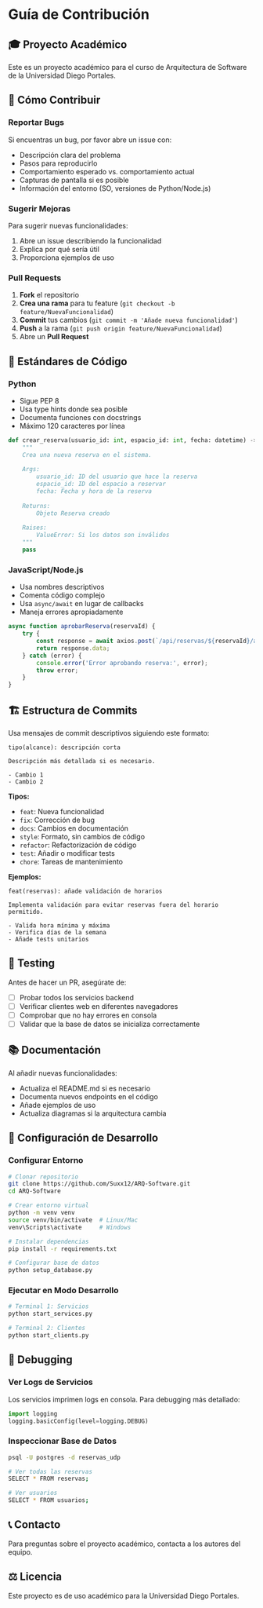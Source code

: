 # Guía de Contribución

## 🎓 Proyecto Académico

Este es un proyecto académico para el curso de Arquitectura de Software de la Universidad Diego Portales.

## 🤝 Cómo Contribuir

### Reportar Bugs

Si encuentras un bug, por favor abre un issue con:
- Descripción clara del problema
- Pasos para reproducirlo
- Comportamiento esperado vs. comportamiento actual
- Capturas de pantalla si es posible
- Información del entorno (SO, versiones de Python/Node.js)

### Sugerir Mejoras

Para sugerir nuevas funcionalidades:
1. Abre un issue describiendo la funcionalidad
2. Explica por qué sería útil
3. Proporciona ejemplos de uso

### Pull Requests

1. **Fork** el repositorio
2. **Crea una rama** para tu feature (`git checkout -b feature/NuevaFuncionalidad`)
3. **Commit** tus cambios (`git commit -m 'Añade nueva funcionalidad'`)
4. **Push** a la rama (`git push origin feature/NuevaFuncionalidad`)
5. Abre un **Pull Request**

## 📝 Estándares de Código

### Python
- Sigue PEP 8
- Usa type hints donde sea posible
- Documenta funciones con docstrings
- Máximo 120 caracteres por línea

```python
def crear_reserva(usuario_id: int, espacio_id: int, fecha: datetime) -> Reserva:
    """
    Crea una nueva reserva en el sistema.
    
    Args:
        usuario_id: ID del usuario que hace la reserva
        espacio_id: ID del espacio a reservar
        fecha: Fecha y hora de la reserva
        
    Returns:
        Objeto Reserva creado
        
    Raises:
        ValueError: Si los datos son inválidos
    """
    pass
```

### JavaScript/Node.js
- Usa nombres descriptivos
- Comenta código complejo
- Usa `async/await` en lugar de callbacks
- Maneja errores apropiadamente

```javascript
async function aprobarReserva(reservaId) {
    try {
        const response = await axios.post(`/api/reservas/${reservaId}/aprobar`);
        return response.data;
    } catch (error) {
        console.error('Error aprobando reserva:', error);
        throw error;
    }
}
```

## 🏗️ Estructura de Commits

Usa mensajes de commit descriptivos siguiendo este formato:

```
tipo(alcance): descripción corta

Descripción más detallada si es necesario.

- Cambio 1
- Cambio 2
```

**Tipos:**
- `feat`: Nueva funcionalidad
- `fix`: Corrección de bug
- `docs`: Cambios en documentación
- `style`: Formato, sin cambios de código
- `refactor`: Refactorización de código
- `test`: Añadir o modificar tests
- `chore`: Tareas de mantenimiento

**Ejemplos:**
```
feat(reservas): añade validación de horarios

Implementa validación para evitar reservas fuera del horario permitido.

- Valida hora mínima y máxima
- Verifica días de la semana
- Añade tests unitarios
```

## 🧪 Testing

Antes de hacer un PR, asegúrate de:
- [ ] Probar todos los servicios backend
- [ ] Verificar clientes web en diferentes navegadores
- [ ] Comprobar que no hay errores en consola
- [ ] Validar que la base de datos se inicializa correctamente

## 📚 Documentación

Al añadir nuevas funcionalidades:
- Actualiza el README.md si es necesario
- Documenta nuevos endpoints en el código
- Añade ejemplos de uso
- Actualiza diagramas si la arquitectura cambia

## 🔧 Configuración de Desarrollo

### Configurar Entorno

```bash
# Clonar repositorio
git clone https://github.com/Suxx12/ARQ-Software.git
cd ARQ-Software

# Crear entorno virtual
python -m venv venv
source venv/bin/activate  # Linux/Mac
venv\Scripts\activate     # Windows

# Instalar dependencias
pip install -r requirements.txt

# Configurar base de datos
python setup_database.py
```

### Ejecutar en Modo Desarrollo

```bash
# Terminal 1: Servicios
python start_services.py

# Terminal 2: Clientes
python start_clients.py
```

## 🐛 Debugging

### Ver Logs de Servicios

Los servicios imprimen logs en consola. Para debugging más detallado:

```python
import logging
logging.basicConfig(level=logging.DEBUG)
```

### Inspeccionar Base de Datos

```bash
psql -U postgres -d reservas_udp

# Ver todas las reservas
SELECT * FROM reservas;

# Ver usuarios
SELECT * FROM usuarios;
```

## 📞 Contacto

Para preguntas sobre el proyecto académico, contacta a los autores del equipo.

## ⚖️ Licencia

Este proyecto es de uso académico para la Universidad Diego Portales.
